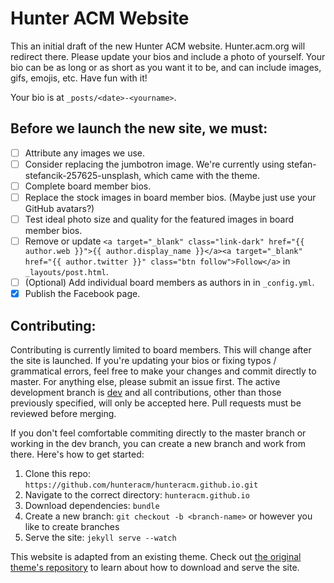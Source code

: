 # Hunter ACM Website

This an initial draft of the new Hunter ACM website. Hunter.acm.org will redirect there. Please update your bios and include a photo of yourself. Your bio can be as long or as short as you want it to be, and can include images, gifs, emojis, etc. Have fun with it!

Your bio is at `_posts/<date>-<yourname>`.

## Before we launch the new site, we must:
- [ ] Attribute any images we use.
- [ ] Consider replacing the jumbotron image. We're currently using stefan-stefancik-257625-unsplash, which came with the theme.
- [ ] Complete board member bios.
- [ ] Replace the stock images in board member bios. (Maybe just use your GitHub avatars?)
- [ ] Test ideal photo size and quality for the featured images in board member bios.
- [ ] Remove or update `<a target="_blank" class="link-dark" href="{{ author.web }}">{{ author.display_name }}</a><a target="_blank" href="{{ author.twitter }}" class="btn follow">Follow</a>` in `_layouts/post.html`.
- [ ] (Optional) Add individual board members as authors in in `_config.yml`.
- [x] Publish the Facebook page.

## Contributing:

Contributing is currently limited to board members. This will change after the site is launched. If you're updating your bios or fixing typos / grammatical errors, feel free to make your changes and commit directly to master. For anything else, please submit an issue first. The active development branch is [dev](https://github.com/hunteracm/hunteracm.github.io/tree/dev) and all contributions, other than those previously specified, will only be accepted here. Pull requests must be reviewed before merging.

If you don't feel comfortable commiting directly to the master branch or working in the dev branch, you can create a new branch and work from there. Here's how to get started:

1. Clone this repo: `https://github.com/hunteracm/hunteracm.github.io.git`
2. Navigate to the correct directory: `hunteracm.github.io`
3. Download dependencies: `bundle`
4. Create a new branch: `git checkout -b <branch-name>` or however you like to create branches
5. Serve the site: `jekyll serve --watch`

This website is adapted from an existing theme. Check out [the original theme's repository](https://github.com/wowthemesnet/affiliates-jekyll-theme) to learn about how to download and serve the site. 
